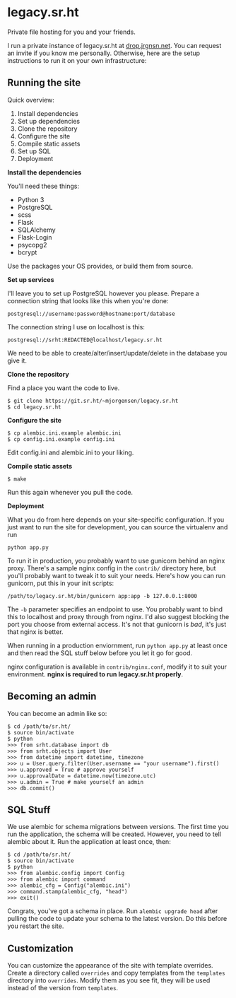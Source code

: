 # legacy.sr.ht

Private file hosting for you and your friends.

I run a private instance of legacy.sr.ht at [drop.jrgnsn.net][0]. You
can request an invite if you know me personally. Otherwise, here are the
setup instructions to run it on your own infrastructure:

[0]:https://drop.jrgnsn.net

## Running the site

Quick overview:

1. Install dependencies
2. Set up dependencies
3. Clone the repository
7. Configure the site
8. Compile static assets
9. Set up SQL
10. Deployment

**Install the dependencies**

You'll need these things:

* Python 3
* PostgreSQL
* scss
* Flask
* SQLAlchemy
* Flask-Login
* psycopg2
* bcrypt

Use the packages your OS provides, or build them from source.

**Set up services**

I'll leave you to set up PostgreSQL however you please. Prepare a
connection string that looks like this when you're done:

    postgresql://username:password@hostname:port/database

The connection string I use on localhost is this:

    postgresql://srht:REDACTED@localhost/legacy.sr.ht

We need to be able to create/alter/insert/update/delete in the database
you give it.

**Clone the repository**

Find a place you want the code to live.

    $ git clone https://git.sr.ht/~mjorgensen/legacy.sr.ht
    $ cd legacy.sr.ht

**Configure the site**

    $ cp alembic.ini.example alembic.ini
    $ cp config.ini.example config.ini

Edit config.ini and alembic.ini to your liking.

**Compile static assets**

    $ make

Run this again whenever you pull the code.

**Deployment**

What you do from here depends on your site-specific configuration. If
you just want to run the site for development, you can source the
virtualenv and run

    python app.py

To run it in production, you probably want to use gunicorn behind an
nginx proxy. There's a sample nginx config in the `contrib/` directory
here, but you'll probably want to tweak it to suit your needs. Here's
how you can run gunicorn, put this in your init scripts:

    /path/to/legacy.sr.ht/bin/gunicorn app:app -b 127.0.0.1:8000

The `-b` parameter specifies an endpoint to use. You probably want to
bind this to localhost and proxy through from nginx. I'd also suggest
blocking the port you choose from external access. It's not that
gunicorn is *bad*, it's just that nginx is better.

When running in a production enviornment, run `python app.py` at least
once and then read the SQL stuff below before you let it go for good.

nginx configuration is available in `contrib/nginx.conf`, modify it to
suit your environment. **nginx is required to run legacy.sr.ht
properly**.

## Becoming an admin

You can become an admin like so:

    $ cd /path/to/sr.ht/
    $ source bin/activate
    $ python
    >>> from srht.database import db
    >>> from srht.objects import User
    >>> from datetime import datetime, timezone
    >>> u = User.query.filter(User.username == "your username").first()
    >>> u.approved = True # approve yourself
    >>> u.approvalDate = datetime.now(timezone.utc)
    >>> u.admin = True # make yourself an admin
    >>> db.commit()

## SQL Stuff

We use alembic for schema migrations between versions. The first time
you run the application, the schema will be created. However, you need
to tell alembic about it. Run the application at least once, then:

    $ cd /path/to/sr.ht/
    $ source bin/activate
    $ python
    >>> from alembic.config import Config
    >>> from alembic import command
    >>> alembic_cfg = Config("alembic.ini")
    >>> command.stamp(alembic_cfg, "head")
    >>> exit()

Congrats, you've got a schema in place. Run `alembic upgrade head` after
pulling the code to update your schema to the latest version. Do this
before you restart the site.

## Customization

You can customize the appearance of the site with template overrides.
Create a directory called `overrides` and copy templates from the
`templates` directory into `overrides`. Modify them as you see fit, they
will be used instead of the version from `templates`.
